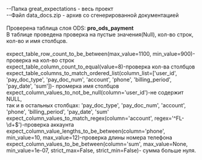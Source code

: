 <p>
--Папка great_expectations - весь проект<br>
--Файл data_docs.zip - архив со сгенерированной документацией<br>
<br>
  Проверена таблица слоя ODS: <strong>pro_ods_payment</strong><br>
В таблице проведена проверка на пустые значения(Null), кол-во строк, кол-во и имя столбцов.<br>
<br>
  expect_table_row_count_to_be_between(max_value=1100, min_value=900)-проверка на кол-во строк<br>
  expect_table_column_count_to_equal(value=8)-проверка кол-ва столбцов<br>
  expect_table_columns_to_match_ordered_list(column_list=['user_id', 'pay_doc_type', 'pay_doc_num', 'account', 'phone', 'billing_period', 'pay_date', 'sum'])- промерка имя столбцов<br>
  expect_column_values_to_not_be_null(column='user_id')-не содержит NULL, <br>
  так и в остальных столбцах: 'pay_doc_type', 'pay_doc_num', 'account', 'phone', 'billing_period', 'pay_date', 'sum'<br>
  expect_column_values_to_match_regex(column='account', regex='^FL-\d+$')-проверка аккаунта<br>
  expect_column_value_lengths_to_be_between(column='phone', min_value=10, max_value=12)-проверка длины номера телефона<br>
  expect_column_values_to_be_between(column='sum', max_value=None, min_value=1e-07, strict_max=False, strict_min=False)- сумма больше нуля.<br>
  <br>
  

